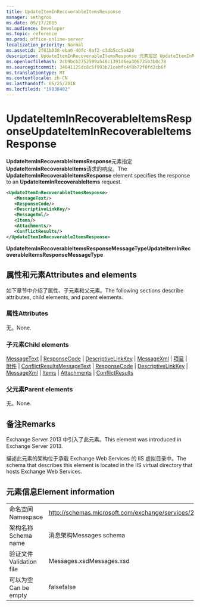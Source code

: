 ```yaml
---
title: UpdateItemInRecoverableItemsResponse
manager: sethgros
ms.date: 09/17/2015
ms.audience: Developer
ms.topic: reference
ms.prod: office-online-server
localization_priority: Normal
ms.assetid: 2f61b038-eba0-40fc-8af2-c3db5cc5a420
description: UpdateItemInRecoverableItemsResponse 元素指定 UpdateItemInRecoverableItems 请求的响应。
ms.openlocfilehash: 2cb9bcb2752599a546c1391d6ea306735b3b0c78
ms.sourcegitcommit: 34041125dc8c5f993b21cebfc4f8b72f0fd2cb6f
ms.translationtype: MT
ms.contentlocale: zh-CN
ms.lasthandoff: 06/25/2018
ms.locfileid: "19838402"
---
```

# <a name="updateiteminrecoverableitemsresponse"></a><span data-ttu-id="a86c2-103">UpdateItemInRecoverableItemsResponse</span><span class="sxs-lookup"><span data-stu-id="a86c2-103">UpdateItemInRecoverableItemsResponse</span></span>

<span data-ttu-id="a86c2-104">**UpdateItemInRecoverableItemsResponse**元素指定**UpdateItemInRecoverableItems**请求的响应。</span><span class="sxs-lookup"><span data-stu-id="a86c2-104">The **UpdateItemInRecoverableItemsResponse** element specifies the response to an **UpdateItemInRecoverableItems** request.</span></span> 
  
```XML
<UpdateItemInRecoverableItemsResponse>
   <MessageText/>
   <ResponseCode/>
   <DescriptiveLinkKey/>
   <MessageXml/>
   <Items/>
   <Attachments/>
   <ConflictResults/>
</UpdateItemInRecoverableItemsResponse>
```

 <span data-ttu-id="a86c2-105">**UpdateItemInRecoverableItemsResponseMessageType**</span><span class="sxs-lookup"><span data-stu-id="a86c2-105">**UpdateItemInRecoverableItemsResponseMessageType**</span></span>
## <a name="attributes-and-elements"></a><span data-ttu-id="a86c2-106">属性和元素</span><span class="sxs-lookup"><span data-stu-id="a86c2-106">Attributes and elements</span></span>

<span data-ttu-id="a86c2-107">如下章节中介绍了属性、子元素和父元素。</span><span class="sxs-lookup"><span data-stu-id="a86c2-107">The following sections describe attributes, child elements, and parent elements.</span></span>
  
### <a name="attributes"></a><span data-ttu-id="a86c2-108">属性</span><span class="sxs-lookup"><span data-stu-id="a86c2-108">Attributes</span></span>

<span data-ttu-id="a86c2-109">无。</span><span class="sxs-lookup"><span data-stu-id="a86c2-109">None.</span></span>
  
### <a name="child-elements"></a><span data-ttu-id="a86c2-110">子元素</span><span class="sxs-lookup"><span data-stu-id="a86c2-110">Child elements</span></span>

<span data-ttu-id="a86c2-111">[MessageText](messagetext.md) | [ResponseCode](responsecode.md) | [DescriptiveLinkKey](descriptivelinkkey.md) | [MessageXml](messagexml.md) | [项目](items.md) | [附件](attachments-ex15websvcsotherref.md) | [ConflictResults](conflictresults.md)</span><span class="sxs-lookup"><span data-stu-id="a86c2-111">[MessageText](messagetext.md) | [ResponseCode](responsecode.md) | [DescriptiveLinkKey](descriptivelinkkey.md) | [MessageXml](messagexml.md) | [Items](items.md) | [Attachments](attachments-ex15websvcsotherref.md) | [ConflictResults](conflictresults.md)</span></span>
  
### <a name="parent-elements"></a><span data-ttu-id="a86c2-112">父元素</span><span class="sxs-lookup"><span data-stu-id="a86c2-112">Parent elements</span></span>

<span data-ttu-id="a86c2-113">无。</span><span class="sxs-lookup"><span data-stu-id="a86c2-113">None.</span></span>
  
## <a name="remarks"></a><span data-ttu-id="a86c2-114">备注</span><span class="sxs-lookup"><span data-stu-id="a86c2-114">Remarks</span></span>

<span data-ttu-id="a86c2-115">Exchange Server 2013 中引入了此元素。</span><span class="sxs-lookup"><span data-stu-id="a86c2-115">This element was introduced in Exchange Server 2013.</span></span>
  
<span data-ttu-id="a86c2-116">描述此元素的架构位于承载 Exchange Web Services 的 IIS 虚拟目录中。</span><span class="sxs-lookup"><span data-stu-id="a86c2-116">The schema that describes this element is located in the IIS virtual directory that hosts Exchange Web Services.</span></span>
  
## <a name="element-information"></a><span data-ttu-id="a86c2-117">元素信息</span><span class="sxs-lookup"><span data-stu-id="a86c2-117">Element information</span></span>

|||
|:-----|:-----|
|<span data-ttu-id="a86c2-118">命名空间</span><span class="sxs-lookup"><span data-stu-id="a86c2-118">Namespace</span></span>  <br/> |http://schemas.microsoft.com/exchange/services/2006/messages  <br/> |
|<span data-ttu-id="a86c2-119">架构名称</span><span class="sxs-lookup"><span data-stu-id="a86c2-119">Schema name</span></span>  <br/> |<span data-ttu-id="a86c2-120">消息架构</span><span class="sxs-lookup"><span data-stu-id="a86c2-120">Messages schema</span></span>  <br/> |
|<span data-ttu-id="a86c2-121">验证文件</span><span class="sxs-lookup"><span data-stu-id="a86c2-121">Validation file</span></span>  <br/> |<span data-ttu-id="a86c2-122">Messages.xsd</span><span class="sxs-lookup"><span data-stu-id="a86c2-122">Messages.xsd</span></span>  <br/> |
|<span data-ttu-id="a86c2-123">可以为空</span><span class="sxs-lookup"><span data-stu-id="a86c2-123">Can be empty</span></span>  <br/> |<span data-ttu-id="a86c2-124">false</span><span class="sxs-lookup"><span data-stu-id="a86c2-124">false</span></span>  <br/> |
   

